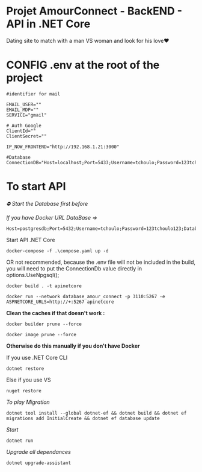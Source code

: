 # Projet AmourConnect - BackEND - API in .NET Core

Dating site to match with a man VS woman and look for his love❤️

# CONFIG .env at the root of the project

```
#identifier for mail

EMAIL_USER=""
EMAIL_MDP=""
SERVICE="gmail"

# Auth Google
ClientId=""
ClientSecret=""

IP_NOW_FRONTEND="http://192.168.1.21:3000"

#Database
ConnectionDB="Host=localhost;Port=5433;Username=tchoulo;Password=123tchoulo123;Database=amourconnect_dev;"
```

# To start API

*⛔ Start the Database first before*

*If you have Docker URL DataBase =>*

```
Host=postgresdb;Port=5432;Username=tchoulo;Password=123tchoulo123;Database=amourconnect_dev;
```

Start API .NET Core
```
docker-compose -f .\compose.yaml up -d
```

OR not recommended, because the .env file will not be included in the build, you will need to put the ConnectionDb value directly in options.UseNpgsql();
```
docker build . -t apinetcore
```

```
docker run --network database_amour_connect -p 3110:5267 -e ASPNETCORE_URLS=http://+:5267 apinetcore
```

**Clean the caches if that doesn't work :**

```
docker builder prune --force
```

```
docker image prune --force
```

**Otherwise do this manually if you don't have Docker**

If you use .NET Core CLI
```
dotnet restore
```

Else if you use VS
```
nuget restore
```

*To play Migration*
```
dotnet tool install --global dotnet-ef && dotnet build && dotnet ef migrations add InitialCreate && dotnet ef database update
```

*Start*
```
dotnet run
```

*Upgrade all dependances*
```
dotnet upgrade-assistant
```